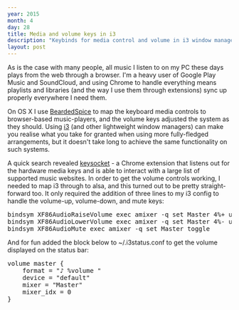 ```yaml
---
year: 2015
month: 4
day: 28
title: Media and volume keys in i3
description: "Keybinds for media control and volume in i3 window manager"
layout: post
---
```


<p>As is the case with many people, all music I listen to on my PC these days plays from the web through a browser. I'm a heavy user of Google Play Music and SoundCloud, and using Chrome to handle everything means playlists and libraries (and the way I use them through extensions) sync up properly everywhere I need them.</p>

<p>On OS X I use <a href="http://beardedspice.com" target="_blank">BeardedSpice</a> to map the keyboard media controls to browser-based music-players, and the volume keys adjusted the system as they should. Using <a href="https://i3wm.org" target="_blank">i3</a> (and other lightweight window managers) can make you realise what you take for granted when using more fully-fledged arrangements, but it doesn't take long to achieve the same functionality on such systems.</p>

<p>A quick search revealed <a href="https://github.com/borismus/keysocket" target="_blank">keysocket</a> - a Chrome extension that listens out for the hardware media keys and is able to interact with a large list of supported music websites. In order to get the volume controls working, I needed to map i3 through to <span class="code">alsa</span>, and this turned out to be pretty straight-forward too. It only required the addition of three lines to my i3 config to handle the volume-up, volume-down, and mute keys:</p>

<pre>
bindsym XF86AudioRaiseVolume exec amixer -q set Master 4%+ unmute
bindsym XF86AudioLowerVolume exec amixer -q set Master 4%- unmute
bindsym XF86AudioMute exec amixer -q set Master toggle
</pre>

<p>And for fun added the block below to <span class="code">~/.i3status.conf</span> to get the volume displayed on the status bar:</p>

<pre>
volume master {
    format = "♪ %volume "
    device = "default"
    mixer = "Master"
    mixer_idx = 0
}
</pre>
